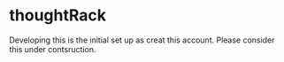 # thoughtRack
Developing this is the initial set up as creat this account. Please consider this under contsruction.
